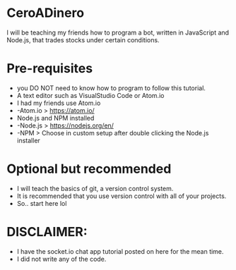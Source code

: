 # CeroADinero
I will be teaching my friends how to program a bot, written in JavaScript and Node.js, that trades stocks under certain conditions.

# Pre-requisites
* you DO NOT need to know how to program to follow this tutorial.
* A text editor such as VisualStudio Code or Atom.io
* I had my friends use Atom.io
*  -Atom.io > https://atom.io/
* Node.js and NPM installed
*  -Node.js > https://nodejs.org/en/
*  -NPM > Choose in custom setup after double clicking the Node.js installer


# Optional but recommended
* I will teach the basics of git, a version control system.
* It is recommended that you use version control with all of your projects.
* So.. start here lol

# DISCLAIMER: 
* I have the socket.io chat app tutorial posted on here for the mean time. 
* I did not write any of the code. 

